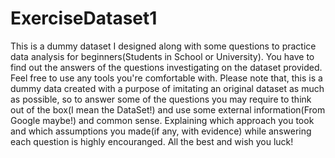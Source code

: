 # ExerciseDataset1
This is a dummy dataset I designed along with some questions to practice data analysis for beginners(Students in School or University). You have to find out the answers of the questions investigating on the dataset provided. Feel free to use any tools you're comfortable with. Please note that, this is a dummy data created with a purpose of imitating an original dataset as much as possible, so to answer some of the questions you may require to think out of the box(I mean the DataSet!) and use some external information(From Google maybe!) and common sense. Explaining which approach you took and which assumptions you made(if any, with evidence) while answering each question is highly encouranged. All the best and wish you luck!
